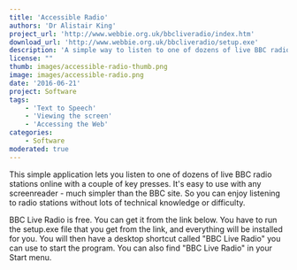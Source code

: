 ```yaml
---
title: 'Accessible Radio'
authors: 'Dr Alistair King'
project_url: 'http://www.webbie.org.uk/bbcliveradio/index.htm'
download_url: 'http://www.webbie.org.uk/bbcliveradio/setup.exe'
description: 'A simple way to listen to one of dozens of live BBC radio stations online with a couple of key presses.'
license: ""
thumb: images/accessible-radio-thumb.png
image: images/accessible-radio.png
date: '2016-06-21'
project: Software
tags:
    - 'Text to Speech'
    - 'Viewing the screen'
    - 'Accessing the Web'
categories:
    - Software
moderated: true
---
```

This simple application lets you listen to one of dozens of live BBC radio stations online with a couple of key presses. It's easy to use with any screenreader - much simpler than the BBC site. So you can enjoy listening to radio stations without lots of technical knowledge or difficulty.

BBC Live Radio is free. You can get it from the link below. You have to run the setup.exe file that you get from the link, and everything will be installed for you. You will then have a desktop shortcut called "BBC Live Radio" you can use to start the program. You can also find "BBC Live Radio" in your Start menu.